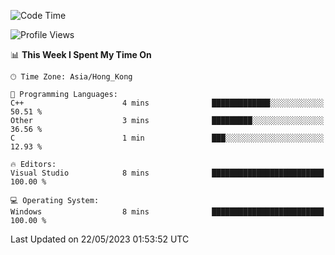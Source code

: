 <!--START_SECTION:waka-->
![Code Time](http://img.shields.io/badge/Code%20Time-58%20hrs%2027%20mins-blue)

![Profile Views](http://img.shields.io/badge/Profile%20Views-0-blue)

📊 **This Week I Spent My Time On** 

```text
🕑︎ Time Zone: Asia/Hong_Kong

💬 Programming Languages: 
C++                      4 mins              █████████████░░░░░░░░░░░░   50.51 % 
Other                    3 mins              █████████░░░░░░░░░░░░░░░░   36.56 % 
C                        1 min               ███░░░░░░░░░░░░░░░░░░░░░░   12.93 % 

🔥 Editors: 
Visual Studio            8 mins              █████████████████████████   100.00 % 

💻 Operating System: 
Windows                  8 mins              █████████████████████████   100.00 % 
```


 Last Updated on 22/05/2023 01:53:52 UTC
<!--END_SECTION:waka-->
